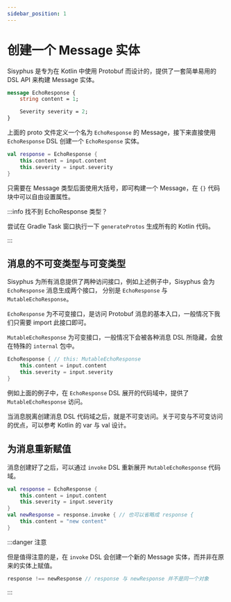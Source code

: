 ```yaml
---
sidebar_position: 1
---
```


# 创建一个 Message 实体

Sisyphus 是专为在 Kotlin 中使用 Protobuf 而设计的，提供了一套简单易用的 DSL API 来构建 Message 实体。

```protobuf
message EchoResponse {
    string content = 1;

    Severity severity = 2;
}
```

上面的 proto 文件定义一个名为 `EchoResponse` 的 Message，接下来直接使用 `EchoResponse` DSL 创建一个 `EchoResponse` 实体。

```kotlin
val response = EchoResponse {
    this.content = input.content
    this.severity = input.severity
}
```

只需要在 Message 类型后面使用大括号，即可构建一个 Message，在 `{}` 代码块中可以自由设置属性。

:::info 找不到 EchoResponse 类型？

尝试在 Gradle Task 窗口执行一下 `generateProtos` 生成所有的 Kotlin 代码。

:::

## 消息的不可变类型与可变类型

Sisyphus 为所有消息提供了两种访问接口，例如上述例子中，Sisyphus 会为 `EchoResponse` 消息生成两个接口，
分别是 `EchoResponse` 与 `MutableEchoResponse`。

`EchoResponse` 为不可变接口，是访问 Protobuf 消息的基本入口，一般情况下我们只需要 import 此接口即可。

`MutableEchoResponse` 为可变接口，一般情况下会被各种消息 DSL 所隐藏，会放在特殊的 `internal` 包中。

```kotlin
EchoResponse { // this: MutableEchoResponse
    this.content = input.content
    this.severity = input.severity
}
```

例如上面的例子中，在 `EchoResponse` DSL 展开的代码域中，提供了 `MutableEchoResponse` 访问。

当消息脱离创建消息 DSL 代码域之后，就是不可变访问。关于可变与不可变访问的优点，可以参考 Kotlin 的 var 与 val 设计。

## 为消息重新赋值

消息创建好了之后，可以通过 `invoke` DSL 重新展开 `MutableEchoResponse` 代码域。

```kotlin
val response = EchoResponse {
    this.content = input.content
    this.severity = input.severity
}
val newResponse = response.invoke { // 也可以省略成 response {
    this.content = "new content"
}
```

:::danger 注意

但是值得注意的是，在 `invoke` DSL 会创建一个新的 Message 实体，而并非在原来的实体上赋值。

```kotlin
response !== newResponse // response 与 newResponse 并不是同一个对象
```

:::